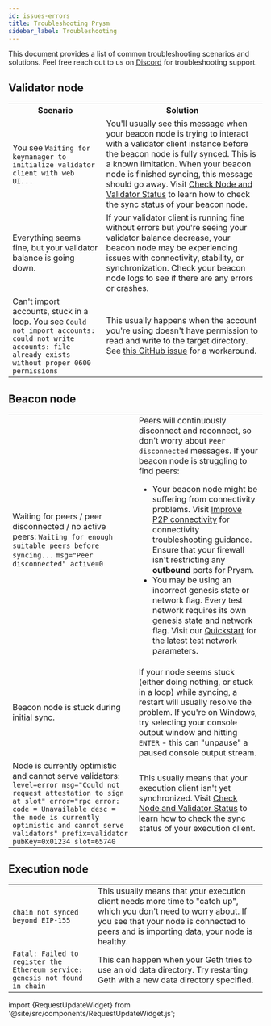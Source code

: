 ```yaml
---
id: issues-errors
title: Troubleshooting Prysm
sidebar_label: Troubleshooting
---
```


This document provides a list of common troubleshooting scenarios and solutions. Feel free reach out to us on [Discord](https://discord.gg/prysmaticlabs) for troubleshooting support.


## Validator node

<table>
    <tr>
        <th style={{minWidth: 180 + 'px'}}>Scenario</th> 
        <th>Solution</th>
    </tr>
    <tr>
      <td>You see <code>Waiting for keymanager to initialize validator client with web UI...</code></td>
      <td>You'll usually see this message when your beacon node is trying to interact with a validator client instance before the beacon node is fully synced. This is a known limitation. When your beacon node is finished syncing, this message should go away. Visit <a href='../monitoring/checking-status'>Check Node and Validator Status</a> to learn how to check the sync status of your beacon node.</td>
    </tr>
    <tr>
      <td>Everything seems fine, but your validator balance is going down.</td>
      <td>If your validator client is running fine without errors but you're seeing your validator balance decrease, your beacon node may be experiencing issues with connectivity, stability, or synchronization. Check your beacon node logs to see if there are any errors or crashes.</td>
    </tr>
    <tr>
      <td>Can't import accounts, stuck in a loop. You see <code>Could not import accounts: could not write accounts: file already exists without proper 0600 permissions</code></td>
      <td>This usually happens when the account you're using doesn't have permission to read and write to the target directory. See <a href='https://github.com/prysmaticlabs/prysm/issues/11130#issuecomment-1199984124'>this GitHub issue</a> for a workaround.</td>
    </tr>
</table>


## Beacon node

<table>
    <tr>
      <td>Waiting for peers / peer disconnected / no active peers: <code>Waiting for enough suitable peers before syncing...</code> <code>msg="Peer disconnected" active=0</code></td>
      <td>Peers will continuously disconnect and reconnect, so don't worry about <code>Peer disconnected</code> messages. If your beacon node is struggling to find peers: <br/>
      <ul>
          <li>Your beacon node might be suffering from connectivity problems. Visit <a href='/docs/prysm-usage/p2p-host-ip'>Improve P2P connectivity</a> for connectivity troubleshooting guidance. Ensure that your firewall isn't restricting any <strong>outbound</strong> ports for Prysm.</li>
          <li>You may be using an incorrect genesis state or network flag. Every test network requires its own genesis state and network flag. Visit our <a href='../install/install-with-script'>Quickstart</a> for the latest test network parameters.</li>
      </ul>
      </td>
    </tr>
    <tr>
      <td>Beacon node is stuck during initial sync.</td>
      <td>If your node seems stuck (either doing nothing, or stuck in a loop) while syncing, a restart will usually resolve the problem. If you're on Windows, try selecting your console output window and hitting <code>ENTER</code> - this can "unpause" a paused console output stream.</td>
    </tr>
    <tr>
      <td>Node is currently optimistic and cannot serve validators: <code>level=error msg="Could not request attestation to sign at slot" error="rpc error: code = Unavailable desc = the node is currently optimistic and cannot serve validators" prefix=validator pubKey=0x01234 slot=65740</code></td>
      <td>This usually means that your execution client isn't yet synchronized. Visit <a href='../monitoring/checking-status'>Check Node and Validator Status</a> to learn how to check the sync status of your execution client.</td>
    </tr>
</table>



## Execution node

<table>
    <tr>
      <td><code>chain not synced beyond EIP-155</code></td>
      <td>This usually means that your execution client needs more time to "catch up", which you don't need to worry about. If you see that your node is connected to peers and is importing data, your node is healthy.</td>
    </tr>
    <tr>
      <td><code>Fatal: Failed to register the Ethereum service: genesis not found in chain</code></td>
      <td>This can happen when your Geth tries to use an old data directory. Try restarting Geth with a new data directory specified.</td>
    </tr>
</table>



import {RequestUpdateWidget} from '@site/src/components/RequestUpdateWidget.js';

<RequestUpdateWidget />